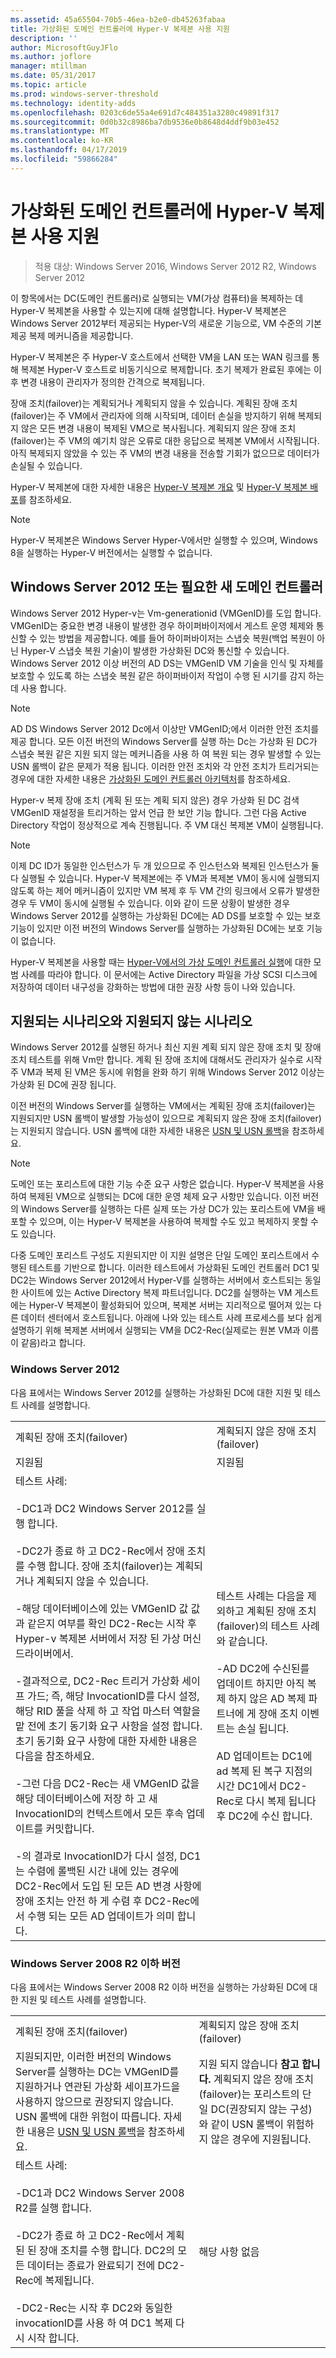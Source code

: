```yaml
---
ms.assetid: 45a65504-70b5-46ea-b2e0-db45263fabaa
title: 가상화된 도메인 컨트롤러에 Hyper-V 복제본 사용 지원
description: ''
author: MicrosoftGuyJFlo
ms.author: joflore
manager: mtillman
ms.date: 05/31/2017
ms.topic: article
ms.prod: windows-server-threshold
ms.technology: identity-adds
ms.openlocfilehash: 0203c6de55a4e691d7c484351a3280c49891f317
ms.sourcegitcommit: 0d0b32c8986ba7db9536e0b8648d4ddf9b03e452
ms.translationtype: MT
ms.contentlocale: ko-KR
ms.lasthandoff: 04/17/2019
ms.locfileid: "59866284"
---
```

# <a name="support-for-using-hyper-v-replica-for-virtualized-domain-controllers"></a>가상화된 도메인 컨트롤러에 Hyper-V 복제본 사용 지원

>적용 대상: Windows Server 2016, Windows Server 2012 R2, Windows Server 2012

이 항목에서는 DC(도메인 컨트롤러)로 실행되는 VM(가상 컴퓨터)을 복제하는 데 Hyper-V 복제본을 사용할 수 있는지에 대해 설명합니다. Hyper-V 복제본은 Windows Server 2012부터 제공되는 Hyper-V의 새로운 기능으로, VM 수준의 기본 제공 복제 메커니즘을 제공합니다.  
  
Hyper-V 복제본은 주 Hyper-V 호스트에서 선택한 VM을 LAN 또는 WAN 링크를 통해 복제본 Hyper-V 호스트로 비동기식으로 복제합니다. 초기 복제가 완료된 후에는 이후 변경 내용이 관리자가 정의한 간격으로 복제됩니다.  
  
장애 조치(failover)는 계획되거나 계획되지 않을 수 있습니다. 계획된 장애 조치(failover)는 주 VM에서 관리자에 의해 시작되며, 데이터 손실을 방지하기 위해 복제되지 않은 모든 변경 내용이 복제된 VM으로 복사됩니다. 계획되지 않은 장애 조치(failover)는 주 VM의 예기치 않은 오류로 대한 응답으로 복제본 VM에서 시작됩니다. 아직 복제되지 않았을 수 있는 주 VM의 변경 내용을 전송할 기회가 없으므로 데이터가 손실될 수 있습니다.  
  
Hyper-V 복제본에 대한 자세한 내용은 [Hyper-V 복제본 개요](https://technet.microsoft.com/library/jj134172.aspx) 및 [Hyper-V 복제본 배포](https://technet.microsoft.com/library/jj134207.aspx)를 참조하세요.  
  
> [!NOTE]  
> Hyper-V 복제본은 Windows Server Hyper-V에서만 실행할 수 있으며, Windows 8을 실행하는 Hyper-V 버전에서는 실행할 수 없습니다.  
  
## <a name="windows-server-2012-or-newer-domain-controllers-required"></a>Windows Server 2012 또는 필요한 새 도메인 컨트롤러

Windows Server 2012 Hyper-v는 Vm-generationid (VMGenID)를 도입 합니다. VMGenID는 중요한 변경 내용이 발생한 경우 하이퍼바이저에서 게스트 운영 체제와 통신할 수 있는 방법을 제공합니다. 예를 들어 하이퍼바이저는 스냅숏 복원(백업 복원이 아닌 Hyper-V 스냅숏 복원 기술)이 발생한 가상화된 DC와 통신할 수 있습니다. Windows Server 2012 이상 버전의 AD DS는 VMGenID VM 기술을 인식 및 자체를 보호할 수 있도록 하는 스냅숏 복원 같은 하이퍼바이저 작업이 수행 된 시기를 감지 하는 데 사용 합니다.  
  
> [!NOTE]
> AD DS Windows Server 2012 Dc에서 이상만 VMGenID;에서 이러한 안전 조치를 제공 합니다. 모든 이전 버전의 Windows Server를 실행 하는 Dc는 가상화 된 DC가 스냅숏 복원 같은 지원 되지 않는 메커니즘을 사용 하 여 복원 되는 경우 발생할 수 있는 USN 롤백이 같은 문제가 적용 됩니다. 이러한 안전 조치와 각 안전 조치가 트리거되는 경우에 대한 자세한 내용은 [가상화된 도메인 컨트롤러 아키텍처](https://technet.microsoft.com/library/jj574118.aspx)를 참조하세요.  
  
Hyper-v 복제 장애 조치 (계획 된 또는 계획 되지 않은) 경우 가상화 된 DC 검색 VMGenID 재설정을 트리거하는 앞서 언급 한 보안 기능 합니다. 그런 다음 Active Directory 작업이 정상적으로 계속 진행됩니다. 주 VM 대신 복제본 VM이 실행됩니다.  
  
> [!NOTE]  
> 이제 DC ID가 동일한 인스턴스가 두 개 있으므로 주 인스턴스와 복제된 인스턴스가 둘 다 실행될 수 있습니다. Hyper-V 복제본에는 주 VM과 복제본 VM이 동시에 실행되지 않도록 하는 제어 메커니즘이 있지만 VM 복제 후 두 VM 간의 링크에서 오류가 발생한 경우 두 VM이 동시에 실행될 수 있습니다. 이와 같이 드문 상황이 발생한 경우 Windows Server 2012를 실행하는 가상화된 DC에는 AD DS를 보호할 수 있는 보호 기능이 있지만 이전 버전의 Windows Server를 실행하는 가상화된 DC에는 보호 기능이 없습니다.  
  
Hyper-V 복제본을 사용할 때는 [Hyper-V에서의 가상 도메인 컨트롤러 실행](https://technet.microsoft.com/library/virtual_active_directory_domain_controller_virtualization_hyperv(v=WS.10).aspx)에 대한 모범 사례를 따라야 합니다. 이 문서에는 Active Directory 파일을 가상 SCSI 디스크에 저장하여 데이터 내구성을 강화하는 방법에 대한 권장 사항 등이 나와 있습니다.  
  
## <a name="supported-and-unsupported-scenarios"></a>지원되는 시나리오와 지원되지 않는 시나리오

Windows Server 2012를 실행된 하거나 최신 지원 계획 되지 않은 장애 조치 및 장애 조치 테스트를 위해 Vm만 합니다. 계획 된 장애 조치에 대해서도 관리자가 실수로 시작 주 VM과 복제 된 VM은 동시에 위험을 완화 하기 위해 Windows Server 2012 이상는 가상화 된 DC에 권장 됩니다.  
  
이전 버전의 Windows Server를 실행하는 VM에서는 계획된 장애 조치(failover)는 지원되지만 USN 롤백이 발생할 가능성이 있으므로 계획되지 않은 장애 조치(failover)는 지원되지 않습니다. USN 롤백에 대한 자세한 내용은 [USN 및 USN 롤백](https://technet.microsoft.com/library/d2cae85b-41ac-497f-8cd1-5fbaa6740ffe(v=ws.10))을 참조하세요.  
  
> [!NOTE]  
> 도메인 또는 포리스트에 대한 기능 수준 요구 사항은 없습니다. Hyper-V 복제본을 사용하여 복제된 VM으로 실행되는 DC에 대한 운영 체제 요구 사항만 있습니다. 이전 버전의 Windows Server를 실행하는 다른 실제 또는 가상 DC가 있는 포리스트에 VM을 배포할 수 있으며, 이는 Hyper-V 복제본을 사용하여 복제할 수도 있고 복제하지 못할 수도 있습니다.  
  
다중 도메인 포리스트 구성도 지원되지만 이 지원 설명은 단일 도메인 포리스트에서 수행된 테스트를 기반으로 합니다. 이러한 테스트에서 가상화된 도메인 컨트롤러 DC1 및 DC2는 Windows Server 2012에서 Hyper-V를 실행하는 서버에서 호스트되는 동일한 사이트에 있는 Active Directory 복제 파트너입니다. DC2를 실행하는 VM 게스트에는 Hyper-V 복제본이 활성화되어 있으며, 복제본 서버는 지리적으로 떨어져 있는 다른 데이터 센터에서 호스트됩니다. 아래에 나와 있는 테스트 사례 프로세스를 보다 쉽게 설명하기 위해 복제본 서버에서 실행되는 VM을 DC2-Rec(실제로는 원본 VM과 이름이 같음)라고 합니다.  
  
### <a name="windows-server-2012"></a>Windows Server 2012

다음 표에서는 Windows Server 2012를 실행하는 가상화된 DC에 대한 지원 및 테스트 사례를 설명합니다.  
  
|||  
|-|-|  
|계획된 장애 조치(failover)|계획되지 않은 장애 조치(failover)|  
|지원됨|지원됨|  
|테스트 사례:<br /><br />-DC1과 DC2 Windows Server 2012를 실행 합니다.<br /><br />-DC2가 종료 하 고 DC2-Rec에서 장애 조치를 수행 합니다. 장애 조치(failover)는 계획되거나 계획되지 않을 수 있습니다.<br /><br />-해당 데이터베이스에 있는 VMGenID 값 값과 같은지 여부를 확인 DC2-Rec는 시작 후 Hyper-v 복제본 서버에서 저장 된 가상 머신 드라이버에서.<br /><br />-결과적으로, DC2-Rec 트리거 가상화 세이프 가드; 즉, 해당 InvocationID를 다시 설정, 해당 RID 풀을 삭제 하 고 작업 마스터 역할을 맡 전에 초기 동기화 요구 사항을 설정 합니다. 초기 동기화 요구 사항에 대한 자세한 내용은 다음을 참조하세요.<br /><br />-그런 다음 DC2-Rec는 새 VMGenID 값을 해당 데이터베이스에 저장 하 고 새 InvocationID의 컨텍스트에서 모든 후속 업데이트를 커밋합니다.<br /><br />-의 결과로 InvocationID가 다시 설정, DC1는 수렴에 롤백된 시간 내에 있는 경우에 DC2-Rec에서 도입 된 모든 AD 변경 사항에 장애 조치는 안전 하 게 수렴 후 DC2-Rec에서 수행 되는 모든 AD 업데이트가 의미 합니다.|테스트 사례는 다음을 제외하고 계획된 장애 조치(failover)의 테스트 사례와 같습니다.<br /><br />-AD DC2에 수신된를 업데이트 하지만 아직 복제 하지 않은 AD 복제 파트너에 게 장애 조치 이벤트는 손실 됩니다.<br /><br />AD 업데이트는 DC1에 ad 복제 된 복구 지점의 시간 DC1에서 DC2-Rec로 다시 복제 됩니다 후 DC2에 수신 합니다.|  
  
### <a name="windows-server-2008-r2-and-earlier-versions"></a>Windows Server 2008 R2 이하 버전

다음 표에서는 Windows Server 2008 R2 이하 버전을 실행하는 가상화된 DC에 대한 지원 및 테스트 사례를 설명합니다.  
  
|||  
|-|-|  
|계획된 장애 조치(failover)|계획되지 않은 장애 조치(failover)|  
|지원되지만, 이러한 버전의 Windows Server를 실행하는 DC는 VMGenID를 지원하거나 연관된 가상화 세이프가드을 사용하지 않으므로 권장되지 않습니다. USN 롤백에 대한 위험이 따릅니다. 자세한 내용은 [USN 및 USN 롤백](https://technet.microsoft.com/library/d2cae85b-41ac-497f-8cd1-5fbaa6740ffe(v=ws.10))을 참조하세요.|지원 되지 않습니다 **참고 합니다.** 계획되지 않은 장애 조치(failover)는 포리스트의 단일 DC(권장되지 않는 구성)와 같이 USN 롤백이 위험하지 않은 경우에 지원됩니다.|  
|테스트 사례:<br /><br />-DC1과 DC2 Windows Server 2008 R2를 실행 합니다.<br /><br />-DC2가 종료 하 고 DC2-Rec에서 계획된 된 장애 조치를 수행 합니다. DC2의 모든 데이터는 종료가 완료되기 전에 DC2-Rec에 복제됩니다.<br /><br />-DC2-Rec는 시작 후 DC2와 동일한 invocationID를 사용 하 여 DC1 복제 다시 시작 합니다.|해당 사항 없음|  
